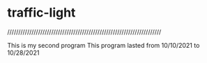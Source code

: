 # traffic-light

//////////////////////////////////////////////////////////////////////

This is my second program
This program lasted from 10/10/2021 to 10/28/2021
